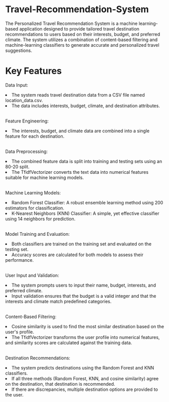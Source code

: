 # Travel-Recommendation-System

The Personalized Travel Recommendation System is a machine learning-based application designed to provide tailored travel destination recommendations to users based on their interests, budget, and preferred climate. The system utilizes a combination of content-based filtering and machine-learning classifiers to generate accurate and personalized travel suggestions.

# Key Features
Data Input:<br />
<li>The system reads travel destination data from a CSV file named location_data.csv.</li>
<li>The data includes interests, budget, climate, and destination attributes.</li><br />

Feature Engineering:<br />
<li>The interests, budget, and climate data are combined into a single feature for each destination.</li><br />

Data Preprocessing:<br />
<li>The combined feature data is split into training and testing sets using an 80-20 split.</li>
<li>The TfidfVectorizer converts the text data into numerical features suitable for machine learning models.</li><br />

Machine Learning Models:<br />
<li>Random Forest Classifier: A robust ensemble learning method using 200 estimators for classification.</li>
<li>K-Nearest Neighbors (KNN) Classifier: A simple, yet effective classifier using 14 neighbors for prediction.</li><br />

Model Training and Evaluation:<br />
<li>Both classifiers are trained on the training set and evaluated on the testing set.</li>
<li>Accuracy scores are calculated for both models to assess their performance.</li><br />

User Input and Validation:<br />
<li>The system prompts users to input their name, budget, interests, and preferred climate.</li>
<li>Input validation ensures that the budget is a valid integer and that the interests and climate match predefined categories.</li><br />

Content-Based Filtering:<br />
<li>Cosine similarity is used to find the most similar destination based on the user's profile.</li>
<li>The TfidfVectorizer transforms the user profile into numerical features, and similarity scores are calculated against the training data.</li><br />

Destination Recommendations:<br />
<li>The system predicts destinations using the Random Forest and KNN classifiers.</li>
<li>If all three methods (Random Forest, KNN, and cosine similarity) agree on the destination, that destination is recommended.</li>
<li>If there are discrepancies, multiple destination options are provided to the user.</li><br />
